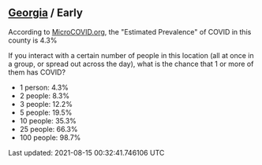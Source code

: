 
## [Georgia](/united-states/georgia) / Early

According to [MicroCOVID.org](http://microcovid.org),
the "Estimated Prevalence" of COVID in this county is 4.3%

If you interact with a certain number of people in this location
(all at once in a group, or spread out across the day), what is the chance that
1 or more of them has COVID?

- 1 person: 4.3%
- 2 people: 8.3%
- 3 people: 12.2%
- 5 people: 19.5%
- 10 people: 35.3%
- 25 people: 66.3%
- 100 people: 98.7%

Last updated: 2021-08-15 00:32:41.746106 UTC
